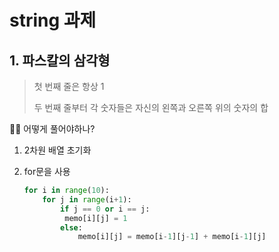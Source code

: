 # string 과제



## 1. 파스칼의 삼각형

> 첫 번째 줄은 항상 1
>
> 두 번째 줄부터 각 숫자들은 자신의 왼쪽과 오른쪽 위의 숫자의 합

🤷‍♀️ 어떻게 풀어야하나?

1. 2차원 배열 초기화

2. for문을 사용

   ```python
   for i in range(10):
       for j in range(i+1):
           if j == 0 or i == j:
           	memo[i][j] = 1
           else:
               memo[i][j] = memo[i-1][j-1] + memo[i-1][j]
          
   ```
